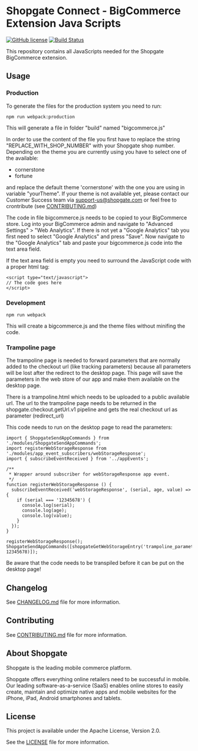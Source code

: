 # Shopgate Connect - BigCommerce Extension Java Scripts

[![GitHub license](http://dmlc.github.io/img/apache2.svg)](LICENSE)
[![Build Status](https://travis-ci.org/shopgate/bigcommerce-js.svg?branch=master)](https://travis-ci.org/shopgate/bigcommerce-js)

This repository contains all JavaScripts needed for the Shopgate BigCommerce extension.

## Usage

### Production
To generate the files for the production system you need to run:

	npm run webpack:production

This will generate a file in folder "build" named "bigcommerce.js"

In order to use the content of the file you first have to replace the string "REPLACE_WITH_SHOP_NUMBER" 
with your Shopgate shop number.
Depending on the theme you are currently using you have to select one of the available:

* cornerstone
* fortune

and replace the default theme 'cornerstone' with the one you are using in variable "yourTheme".
If your theme is not available yet, please contact our Customer Success team via support-us@shopgate.com or feel free to crontribute (see [CONTRIBUTING.md](docs/CONTRIBUTING.md))

The code in file bigcommerce.js needs to be copied to your BigCommerce store. 
Log into your BigCommerce admin and navigate to "Advanced Settings" > "Web Analytics".
If there is not yet a "Google Analytics" tab you first need to select "Google Analytics" and press "Save".
Now navigate to the "Google Analytics" tab and paste your bigcommerce.js code into the text area field.

If the text area field is empty you need to surround the JavaScript code with a proper html tag:

	<script type="text/javascript">
	// The code goes here
	</script>

### Development
	npm run webpack

This will create a bigcommerce.js and the theme files without minifing the code.

### Trampoline page

The trampoline page is needed to forward parameters that are normally added to the checkout url (like tracking parameters) because all parameters will be lost after the redirect to the desktop page.
This page will save the parameters in the web store of our app and make them available on the desktop page.

There is a trampoline.html which needs to be uploaded to a public available url.
The url to the trampoline page needs to be returned in the shopgate.checkout.getUrl.v1 pipeline and gets the real checkout url as parameter (redirect_url)

This code needs to run on the desktop page to read the parameters:

```
import { ShopgateSendAppCommands } from './modules/ShopgateSendAppCommands';
import registerWebStorageResponse from './modules/app_event_subscribers/webStorageResponse';
import { subscribeEventReceived } from '../appEvents';

/**
 * Wrapper around subscriber for webStorageResponse app event.
 */
function registerWebStorageResponse () {
  subscribeEventReceived('webStorageResponse', (serial, age, value) => {
    if (serial === '12345678') {
      console.log(serial);
      console.log(age);
      console.log(value);
    }
  });
}

registerWebStorageResponse();
ShopgateSendAppCommands([shopgateGetWebStorageEntry('trampoline_parameters', 12345678)]);
```

Be aware that the code needs to be transpiled before it can be put on the desktop page!

## Changelog

See [CHANGELOG.md](CHANGELOG.md) file for more information.

## Contributing

See [CONTRIBUTING.md](docs/CONTRIBUTING.md) file for more information.

## About Shopgate

Shopgate is the leading mobile commerce platform.

Shopgate offers everything online retailers need to be successful in mobile. Our leading
software-as-a-service (SaaS) enables online stores to easily create, maintain and optimize native
apps and mobile websites for the iPhone, iPad, Android smartphones and tablets.

## License

This project is available under the Apache License, Version 2.0.

See the [LICENSE](./LICENSE) file for more information.
